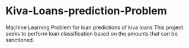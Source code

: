 # Kiva-Loans-prediction-Problem
Machine Learning Problem for loan predictions of kiva loans
This project seeks to perform loan classification based on the amounts that can be sanctioned. 
